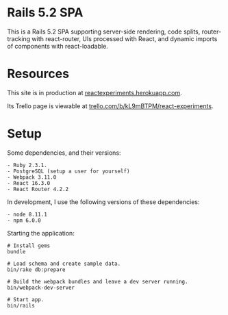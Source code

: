 
# Rails 5.2 SPA

This is a Rails 5.2 SPA supporting server-side rendering, code splits,
router-tracking with react-router, UIs processed with React, and
dynamic imports of components with react-loadable.

# Resources

This site is in production at [reactexperiments.herokuapp.com](http://reactexperiments.herokuapp.com/).

Its Trello page is viewable at [trello.com/b/kL9mBTPM/react-experiments](https://trello.com/b/kL9mBTPM/react-experiments).

# Setup

Some dependencies, and their versions:

    - Ruby 2.3.1.
    - PostgreSQL (setup a user for yourself)
    - Webpack 3.11.0
    - React 16.3.0
    - React Router 4.2.2

In development, I use the following versions of these dependencies:

    - node 8.11.1
    - npm 6.0.0

Starting the application:

    # Install gems
    bundle 

    # Load schema and create sample data.
    bin/rake db:prepare 

    # Build the webpack bundles and leave a dev server running.
    bin/webpack-dev-server

    # Start app.
    bin/rails           

